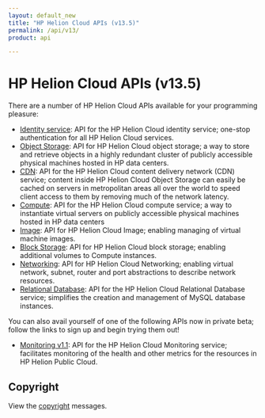 ```yaml
---
layout: default_new
title: "HP Helion Cloud APIs (v13.5)"
permalink: /api/v13/
product: api

---
```

# HP Helion Cloud APIs (v13.5)

There are a number of HP Helion Cloud APIs available for your programming pleasure: 

* [Identity service](/api/v13/identity/): API for the HP Helion Cloud identity service; one-stop authentication for all HP Helion Cloud services.
* [Object Storage](/api/object-storage/): API for HP Helion Cloud object storage; a way to store and retrieve objects in a highly redundant cluster of publicly accessible physical machines hosted in HP data centers. 
* [CDN](/api/CDN/): API for the HP Helion Cloud content delivery network (CDN) service; content inside HP Helion Cloud Object Storage can easily be cached on servers in metropolitan areas all over the world to speed client access to them by removing much of the network latency.
* [Compute](/api/v13/compute/): API for the HP Helion Cloud compute service; a way to instantiate virtual servers on publicly accessible physical machines hosted in HP data centers
* [Image](/api/v13/image/): API for HP Helion Cloud Image; enabling managing of virtual machine images.
* [Block Storage](/api/v13/block-storage/): API for HP Helion Cloud block storage; enabling additional volumes to Compute instances.
* [Networking](/api/v13/networking/): API for HP Helion Cloud Networking; enabling virtual network, subnet, router and port abstractions to describe network resources.
* [Relational Database](/api/v13/dbaas/): API for the HP Helion Cloud Relational Database service; simplifies the creation and management of MySQL database instances.

You can also avail yourself of one of the following APIs now in private beta; follow the links to sign up and begin trying them out!

* [Monitoring v1.1](/api/v13/monitoring/): API for the HP Helion Cloud Monitoring service; facilitates monitoring of the health and other metrics for the resources in HP Helion Public Cloud.<br>
  

## Copyright

View the [copyright](/api/v13/copyright/) messages.

